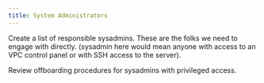 ```yaml
---
title: System Administrators
---
```


Create a list of responsible sysadmins. These are the folks we need to engage with directly. (sysadmin here would mean anyone with access to an VPC control panel or with SSH access to the server).

Review offboarding procedures for sysadmins with privileged access.
